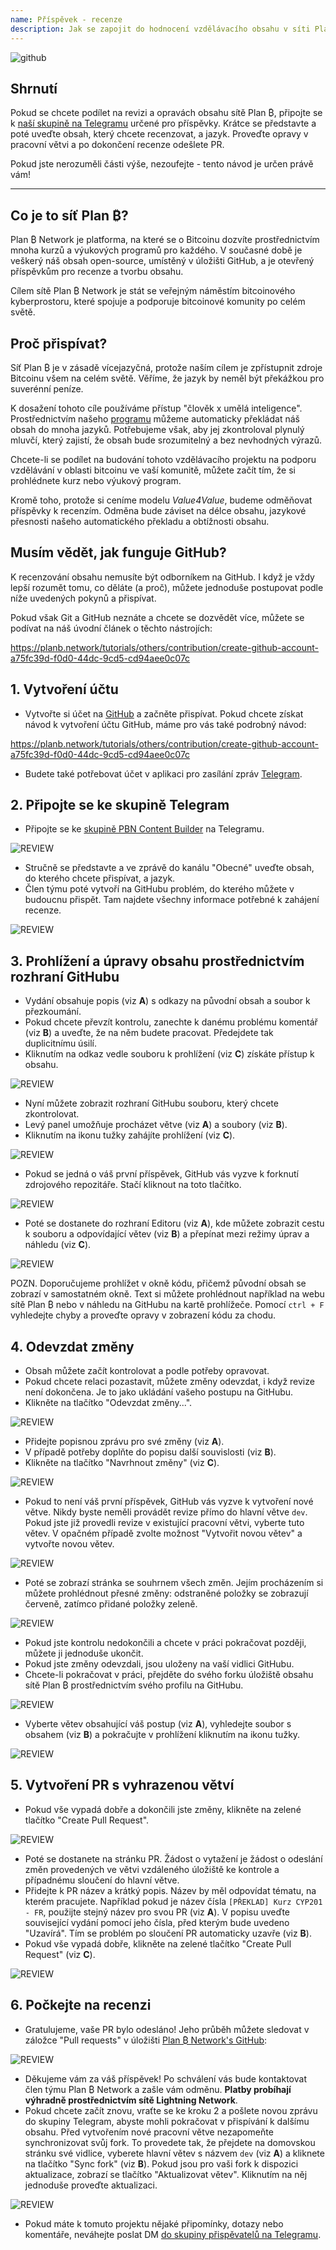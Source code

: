 ```yaml
---
name: Příspěvek - recenze
description: Jak se zapojit do hodnocení vzdělávacího obsahu v síti Plan ₿?
---
```

![github](assets/cover.webp)

## Shrnutí

Pokud se chcete podílet na revizi a opravách obsahu sítě Plan ₿, připojte se k [naší skupině na Telegramu](https://t.me/PlanBNetwork_ContentBuilder) určené pro příspěvky. Krátce se představte a poté uveďte obsah, který chcete recenzovat, a jazyk. Proveďte opravy v pracovní větvi a po dokončení recenze odešlete PR.

Pokud jste nerozuměli části výše, nezoufejte - tento návod je určen právě vám!

---
## Co je to síť Plan ₿?

Plan ₿ Network je platforma, na které se o Bitcoinu dozvíte prostřednictvím mnoha kurzů a výukových programů pro každého. V současné době je veškerý náš obsah open-source, umístěný v úložišti GitHub, a je otevřený příspěvkům pro recenze a tvorbu obsahu.

Cílem sítě Plan ₿ Network je stát se veřejným náměstím bitcoinového kyberprostoru, které spojuje a podporuje bitcoinové komunity po celém světě.

## Proč přispívat?

Síť Plan ₿ je v zásadě vícejazyčná, protože naším cílem je zpřístupnit zdroje Bitcoinu všem na celém světě. Věříme, že jazyk by neměl být překážkou pro suverénní peníze.

K dosažení tohoto cíle používáme přístup "člověk x umělá inteligence". Prostřednictvím našeho [programu](https://github.com/Asi0Flammeus/LLM-Translator) můžeme automaticky překládat náš obsah do mnoha jazyků. Potřebujeme však, aby jej zkontroloval plynulý mluvčí, který zajistí, že obsah bude srozumitelný a bez nevhodných výrazů.

Chcete-li se podílet na budování tohoto vzdělávacího projektu na podporu vzdělávání v oblasti bitcoinu ve vaší komunitě, můžete začít tím, že si prohlédnete kurz nebo výukový program.

Kromě toho, protože si ceníme modelu *Value4Value*, budeme odměňovat příspěvky k recenzím. Odměna bude záviset na délce obsahu, jazykové přesnosti našeho automatického překladu a obtížnosti obsahu.

## Musím vědět, jak funguje GitHub?

K recenzování obsahu nemusíte být odborníkem na GitHub. I když je vždy lepší rozumět tomu, co děláte (a proč), můžete jednoduše postupovat podle níže uvedených pokynů a přispívat.

Pokud však Git a GitHub neznáte a chcete se dozvědět více, můžete se podívat na náš úvodní článek o těchto nástrojích:

https://planb.network/tutorials/others/contribution/create-github-account-a75fc39d-f0d0-44dc-9cd5-cd94aee0c07c
## 1. Vytvoření účtu


- Vytvořte si účet na [GitHub](https://github.com/) a začněte přispívat. Pokud chcete získat návod k vytvoření účtu GitHub, máme pro vás také podrobný návod:

https://planb.network/tutorials/others/contribution/create-github-account-a75fc39d-f0d0-44dc-9cd5-cd94aee0c07c

- Budete také potřebovat účet v aplikaci pro zasílání zpráv [Telegram](https://telegram.org/).

## 2. Připojte se ke skupině Telegram


- Připojte se ke [skupině PBN Content Builder](https://t.me/PlanBNetwork_ContentBuilder) na Telegramu.

![REVIEW](assets/fr/01.webp)


- Stručně se představte a ve zprávě do kanálu "Obecné" uveďte obsah, do kterého chcete přispívat, a jazyk.
- Člen týmu poté vytvoří na GitHubu problém, do kterého můžete v budoucnu přispět. Tam najdete všechny informace potřebné k zahájení recenze.

![REVIEW](assets/fr/02.webp)

## 3. Prohlížení a úpravy obsahu prostřednictvím rozhraní GitHubu


- Vydání obsahuje popis (viz **A**) s odkazy na původní obsah a soubor k přezkoumání.
- Pokud chcete převzít kontrolu, zanechte k danému problému komentář (viz **B**) a uveďte, že na něm budete pracovat. Předejdete tak duplicitnímu úsilí.
- Kliknutím na odkaz vedle souboru k prohlížení (viz **C**) získáte přístup k obsahu.

![REVIEW](assets/fr/03.webp)


- Nyní můžete zobrazit rozhraní GitHubu souboru, který chcete zkontrolovat.
- Levý panel umožňuje procházet větve (viz **A**) a soubory (viz **B**).
- Kliknutím na ikonu tužky zahájíte prohlížení (viz **C**).

![REVIEW](assets/fr/04.webp)


- Pokud se jedná o váš první příspěvek, GitHub vás vyzve k forknutí zdrojového repozitáře. Stačí kliknout na toto tlačítko.

![REVIEW](assets/fr/05.webp)


- Poté se dostanete do rozhraní Editoru (viz **A**), kde můžete zobrazit cestu k souboru a odpovídající větev (viz **B**) a přepínat mezi režimy úprav a náhledu (viz **C**).

![REVIEW](assets/fr/06.webp)

POZN. Doporučujeme prohlížet v okně kódu, přičemž původní obsah se zobrazí v samostatném okně. Text si můžete prohlédnout například na webu sítě Plan ₿ nebo v náhledu na GitHubu na kartě prohlížeče. Pomocí `ctrl + F` vyhledejte chyby a proveďte opravy v zobrazení kódu za chodu.

## 4. Odevzdat změny


- Obsah můžete začít kontrolovat a podle potřeby opravovat.
- Pokud chcete relaci pozastavit, můžete změny odevzdat, i když revize není dokončena. Je to jako ukládání vašeho postupu na GitHubu.
- Klikněte na tlačítko "Odevzdat změny...".

![REVIEW](assets/fr/07.webp)


- Přidejte popisnou zprávu pro své změny (viz **A**).
- V případě potřeby doplňte do popisu další souvislosti (viz **B**).
- Klikněte na tlačítko "Navrhnout změny" (viz **C**).

![REVIEW](assets/fr/08.webp)


- Pokud to není váš první příspěvek, GitHub vás vyzve k vytvoření nové větve. Nikdy byste neměli provádět revize přímo do hlavní větve `dev`. Pokud jste již provedli revize v existující pracovní větvi, vyberte tuto větev. V opačném případě zvolte možnost "Vytvořit novou větev" a vytvořte novou větev.

![REVIEW](assets/fr/13.webp)


- Poté se zobrazí stránka se souhrnem všech změn. Jejím procházením si můžete prohlédnout přesné změny: odstraněné položky se zobrazují červeně, zatímco přidané položky zeleně.

![REVIEW](assets/fr/09.webp)


- Pokud jste kontrolu nedokončili a chcete v práci pokračovat později, můžete ji jednoduše ukončit.
- Pokud jste změny odevzdali, jsou uloženy na vaší vidlici GitHubu.
- Chcete-li pokračovat v práci, přejděte do svého forku úložiště obsahu sítě Plan ₿ prostřednictvím svého profilu na GitHubu.

![REVIEW](assets/fr/14.webp)


- Vyberte větev obsahující váš postup (viz **A**), vyhledejte soubor s obsahem (viz **B**) a pokračujte v prohlížení kliknutím na ikonu tužky.

![REVIEW](assets/fr/15.webp)

## 5. Vytvoření PR s vyhrazenou větví


- Pokud vše vypadá dobře a dokončili jste změny, klikněte na zelené tlačítko "Create Pull Request".

![REVIEW](assets/fr/10.webp)


- Poté se dostanete na stránku PR. Žádost o vytažení je žádost o odeslání změn provedených ve větvi vzdáleného úložiště ke kontrole a případnému sloučení do hlavní větve.
- Přidejte k PR název a krátký popis. Název by měl odpovídat tématu, na kterém pracujete. Například pokud je název čísla `[PŘEKLAD] Kurz CYP201 - FR`, použijte stejný název pro svou PR (viz **A**). V popisu uveďte související vydání pomocí jeho čísla, před kterým bude uvedeno "Uzavírá". Tím se problém po sloučení PR automaticky uzavře (viz **B**).
- Pokud vše vypadá dobře, klikněte na zelené tlačítko "Create Pull Request" (viz **C**).

![REVIEW](assets/fr/11.webp)

## 6. Počkejte na recenzi


- Gratulujeme, vaše PR bylo odesláno! Jeho průběh můžete sledovat v záložce "Pull requests" v úložišti [Plan ₿ Network's GitHub](https://github.com/PlanB-Network/bitcoin-educational-content/pulls):

![REVIEW](assets/fr/12.webp)


- Děkujeme vám za váš příspěvek! Po schválení vás bude kontaktovat člen týmu Plan ₿ Network a zašle vám odměnu. **Platby probíhají výhradně prostřednictvím sítě Lightning Network**.
- Pokud chcete začít znovu, vraťte se ke kroku 2 a pošlete novou zprávu do skupiny Telegram, abyste mohli pokračovat v přispívání k dalšímu obsahu. Před vytvořením nové pracovní větve nezapomeňte synchronizovat svůj fork. To provedete tak, že přejdete na domovskou stránku své vidlice, vyberete hlavní větev s názvem `dev` (viz **A**) a kliknete na tlačítko "Sync fork" (viz **B**). Pokud jsou pro vaši fork k dispozici aktualizace, zobrazí se tlačítko "Aktualizovat větev". Kliknutím na něj jednoduše proveďte aktualizaci.

![REVIEW](assets/fr/16.webp)


- Pokud máte k tomuto projektu nějaké připomínky, dotazy nebo komentáře, neváhejte poslat DM [do skupiny přispěvatelů na Telegramu](https://t.me/PlanBNetwork_ContentBuilder).
